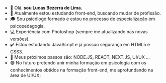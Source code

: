 - 👋 Olá,<b> sou Lucas Bezerra de Lima. </b>
- 👀 Atualmente estou estudando front-end, buscando mudar de profissão.
- 🎓 Sou psicólogo formado e estou no processo de especialização em psicopedagogia.
- 💻 Experiência com Photoshop (sempre me atualizando nas novas versões).
- ✔️ Estou estudando JavaScript e já possuo segurança em HTML5 e CSS3.
- 🌱 Meus próximos passos são: NODE.JS, REACT, NEXT.JS, UI/UX ...
- 🟢 No futuro pretendo unir minha formação em psicologia com os conhecimentos obtidos na formação front-end, me aprofundando na área de UI/UX;
